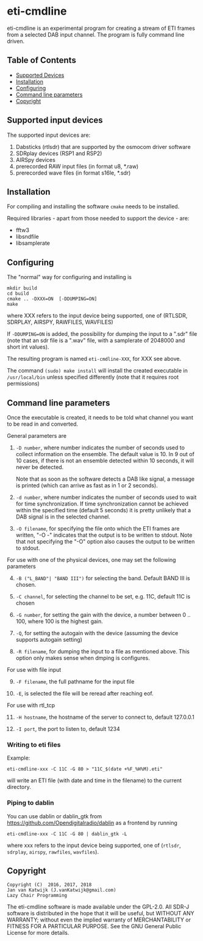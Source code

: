 
# eti-cmdline

eti-cmdline is an experimental program for creating a stream of ETI frames 
from a selected DAB input channel. The program is fully command line driven.

## Table of Contents

* [Supported Devices](#supported-input-devices)
* [Installation](#installation)
* [Configuring](#configuring)
* [Command line parameters](#command-line-parameters)
* [Copyright](#copyright)

## Supported input devices

The supported input devices are:

1. Dabsticks (rtlsdr) that are supported by the osmocom driver software
2. SDRplay devices (RSP1 and RSP2)
3. AIRSpy devices
4. prerecorded RAW input files (in format u8, \*.raw)
5. prerecorded wave files (in format s16le, \*.sdr)

## Installation

For compiling and installing the software `cmake` needs to be installed. 

Required libraries - apart from those needed to support the device - are:

* fftw3
* libsndfile
* libsamplerate

## Configuring

The "normal" way for configuring and installing is 

   	mkdir build
  	cd build
   	cmake .. -DXXX=ON  [-DDUMPING=ON]
   	make

where XXX refers to the input device being supported, one of 
(RTLSDR, SDRPLAY, AIRSPY, RAWFILES, WAVFILES)

If `-DDUMPING=ON` is added, the possibility for dumping the input to a ".sdr" 
file (note that an sdr file is a ".wav" file, with a samplerate of 2048000 
and short int values).

The resulting program is named `eti-cmdline-XXX`, for XXX see above.

The command `(sudo) make install` will install the created executable in 
`/usr/local/bin` unless specified differently (note that it requires root permissions)


## Command line parameters

Once the executable is created, it needs to be told what channel you want to be read in and converted.

General parameters are

1. `-D number`, where number indicates the number of seconds used to collect information 
   on the ensemble. The default value is 10. In 9 out of 10 cases, if there is not an 
   ensemble detected within 10 seconds, it will never be detected.
   
   Note that as soon as the software detects a DAB like signal, a message
   is printed (which can arrive as fast as in 1 or 2 seconds).
2. `-d number`, where number indicates the number of seconds used to wait for
    time synchronization. If time synchronization cannot be achieved within
    the specified time (default 5 seconds) it is pretty unlikely that a
   DAB signal is in the selected channel.
3. `-O filename`, for specifying the file onto which the ETI frames are written,
   "-O -" indicates that the output is to be written to stdout. Note that
   not specifying the "-O" option also causes the output to be written
   to stdout.

For use with one of the physical devices, one may set the following parameters

4. `-B ("L_BAND"| "BAND III")` for selecting the band. Default BAND III is chosen.

5. `-C channel`,  for selecting the channel to be set, e.g. 11C, default 11C
   is chosen

6. `-G number`, for setting the gain with the device, a number between 0 .. 100,
   where 100 is the highest gain.

7. `-Q`, for setting the autogain with the device (assuming the device supports
   autogain setting)

8. `-R filename`, for dumping the input to a file as mentioned above. This
   option only makes sense when dmping is configures.

For use with file input 

9. `-F filename`, the full pathname for the input file

10. `-E`, is selected the file will be reread after reaching eof.

For use with rtl_tcp

11. `-H hostname`, the hostname of the server to connect to, default 127.0.0.1

12. `-I port`, the port to listen to, default 1234


### Writing to eti files

Example:

	eti-cmdline-xxx -C 11C -G 80 > "11C_$(date +%F_%H%M).eti"
	
will write an ETI file (with date and time in the filename) to the current directory.

### Piping to dablin

You can use dablin or dablin_gtk from https://github.com/Opendigitalradio/dablin as a frontend by running
     
	eti-cmdline-xxx -C 11C -G 80 | dablin_gtk -L
     
where xxx refers to the input device being supported, one of (`rtlsdr`, `sdrplay`, `airspy`, `rawfiles`, `wavfiles`).

## Copyright

	Copyright (C)  2016, 2017, 2018
	Jan van Katwijk (J.vanKatwijk@gmail.com)
	Lazy Chair Programming

The eti-cmdline software is made available under the GPL-2.0.
All SDR-J software is distributed in the hope that it will be useful,
but WITHOUT ANY WARRANTY; without even the implied warranty of
MERCHANTABILITY or FITNESS FOR A PARTICULAR PURPOSE.
 See the GNU General Public License for more details.

